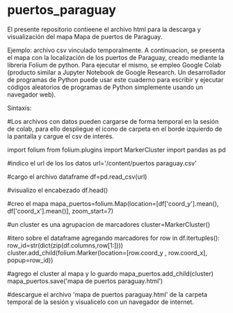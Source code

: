 # puertos_paraguay
El presente repositorio contieene el archivo html para la descarga y visualización del mapa Mapa de puertos de Paraguay.

Ejemplo: archivo csv vinculado temporalmente.
A continuacion, se presenta el mapa con la localización de los puertos de Paraguay, creado mediante la libreria Folium de python. 
Para ejecutar el mismo, se empleo Google Colab (producto similar a Jupyter Notebook de Google Research. Un desarrollador de programas de Python puede usar este cuaderno para escribir y ejecutar códigos aleatorios de programas de Python simplemente usando un navegador web).

Sintaxis:

#Los archivos con datos pueden cargarse de forma temporal en la sesión de colab, para ello despliegue el icono de carpeta en el borde izquierdo de la pantalla y cargue el csv de interés.

import folium
from folium.plugins import MarkerCluster
import pandas as pd

#indico el url de los los datos
url='/content/puertos paraguay.csv'


#cargo el archivo dataframe
df=pd.read_csv(url)

#visualizo el encabezado
df.head()

#creo el mapa
mapa_puertos=folium.Map(location=[df['coord_y'].mean(), df['coord_x'].mean()], zoom_start=7)

#un cluster es una agrupacion de marcadores
cluster=MarkerCluster()

#itero sobre el dataframe agregando marcadores
for row in df.itertuples():
  row_id=str(dict(zip(df.columns,row[1:])))
  cluster.add_child(folium.Marker(location=[row.coord_y , row.coord_x], popup=row_id))

#agrego el cluster al mapa y lo guardo
mapa_puertos.add_child(cluster)
mapa_puertos.save('mapa de puertos paraguay.html')

#descargue el archivo 'mapa de puertos paraguay.html' de la carpeta temporal de la sesión y visualicelo con un navegador de internet.

